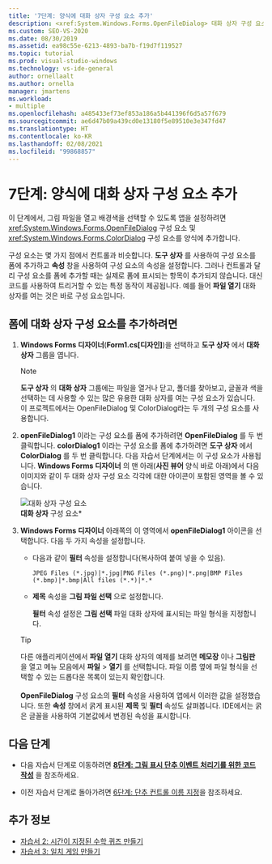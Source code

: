 ```yaml
---
title: '7단계: 양식에 대화 상자 구성 요소 추가'
description: <xref:System.Windows.Forms.OpenFileDialog> 대화 상자 구성 요소와 <xref:System.Windows.Forms.ColorDialog> 대화 상자 구성 요소를 양식에 추가하는 방법을 알아봅니다.
ms.custom: SEO-VS-2020
ms.date: 08/30/2019
ms.assetid: ea98c55e-6213-4893-ba7b-f19d7f119527
ms.topic: tutorial
ms.prod: visual-studio-windows
ms.technology: vs-ide-general
author: ornellaalt
ms.author: ornella
manager: jmartens
ms.workload:
- multiple
ms.openlocfilehash: a485433ef73ef853a186a5b441396f6d5a57f679
ms.sourcegitcommit: ae6d47b09a439cd0e13180f5e89510e3e347fd47
ms.translationtype: HT
ms.contentlocale: ko-KR
ms.lasthandoff: 02/08/2021
ms.locfileid: "99868857"
---
```

# <a name="step-7-add-dialog-components-to-your-form"></a>7단계: 양식에 대화 상자 구성 요소 추가

이 단계에서, 그림 파일을 열고 배경색을 선택할 수 있도록 앱을 설정하려면 <xref:System.Windows.Forms.OpenFileDialog> 구성 요소 및 <xref:System.Windows.Forms.ColorDialog> 구성 요소를 양식에 추가합니다.

구성 요소는 몇 가지 점에서 컨트롤과 비슷합니다. **도구 상자** 를 사용하여 구성 요소를 폼에 추가하고 **속성** 창을 사용하여 구성 요소의 속성을 설정합니다. 그러나 컨트롤과 달리 구성 요소를 폼에 추가할 때는 실제로 폼에 표시되는 항목이 추가되지 않습니다. 대신 코드를 사용하여 트리거할 수 있는 특정 동작이 제공됩니다. 예를 들어 **파일 열기** 대화 상자를 여는 것은 바로 구성 요소입니다.

## <a name="to-add-dialog-components-to-your-form"></a>폼에 대화 상자 구성 요소를 추가하려면

1. **Windows Forms 디자이너**(**Form1.cs[디자인]**)을 선택하고 **도구 상자** 에서 **대화 상자** 그룹을 엽니다.

    > [!NOTE]
    > **도구 상자** 의 **대화 상자** 그룹에는 파일을 열거나 닫고, 폴더를 찾아보고, 글꼴과 색을 선택하는 데 사용할 수 있는 많은 유용한 대화 상자를 여는 구성 요소가 있습니다. 이 프로젝트에서는 OpenFileDialog 및 ColorDialog라는 두 개의 구성 요소를 사용합니다.

1. **openFileDialog1** 이라는 구성 요소를 폼에 추가하려면 **OpenFileDialog** 를 두 번 클릭합니다. **colorDialog1** 이라는 구성 요소를 폼에 추가하려면 **도구 상자** 에서 **ColorDialog** 를 두 번 클릭합니다. 다음 자습서 단계에서는 이 구성 요소가 사용됩니다. **Windows Forms 디자이너** 의 맨 아래(**사진 뷰어** 양식 바로 아래)에서 다음 이미지와 같이 두 대화 상자 구성 요소 각각에 대한 아이콘이 포함된 영역을 볼 수 있습니다.

     ![대화 상자 구성 요소](../ide/media/express_dialogsadded.png)<br>**대화 상자** 구성 요소*

1. **Windows Forms 디자이너** 아래쪽의 이 영역에서 **openFileDialog1** 아이콘을 선택합니다. 다음 두 가지 속성을 설정합니다.

    - 다음과 같이 **필터** 속성을 설정합니다(복사하여 붙여 넣을 수 있음).

        ```
        JPEG Files (*.jpg)|*.jpg|PNG Files (*.png)|*.png|BMP Files (*.bmp)|*.bmp|All files (*.*)|*.*
        ```

    - **제목** 속성을 **그림 파일 선택** 으로 설정합니다.

         **필터** 속성 설정은 **그림 선택** 파일 대화 상자에 표시되는 파일 형식을 지정합니다.

    > [!TIP]
    > 다른 애플리케이션에서 **파일 열기** 대화 상자의 예제를 보려면 **메모장** 이나 **그림판** 을 열고 메뉴 모음에서 **파일** > **열기** 를 선택합니다. 파일 이름 옆에 파일 형식을 선택할 수 있는 드롭다운 목록이 있는지 확인합니다. <br/><br/>**OpenFileDialog** 구성 요소의 **필터** 속성을 사용하여 앱에서 이러한 값을 설정했습니다. 또한 **속성** 창에서 굵게 표시된 **제목** 및 **필터** 속성도 살펴봅니다. IDE에서는 굵은 글꼴을 사용하여 기본값에서 변경된 속성을 표시합니다.

## <a name="next-steps"></a>다음 단계

* 다음 자습서 단계로 이동하려면 **[8단계: 그림 표시 단추 이벤트 처리기를 위한 코드 작성](../ide/step-8-write-code-for-the-show-a-picture-button-event-handler.md)** 을 참조하세요.

* 이전 자습서 단계로 돌아가려면 [6단계: 단추 컨트롤 이름 지정](../ide/step-6-name-your-button-controls.md)을 참조하세요.

## <a name="see-also"></a>추가 정보

* [자습서 2: 시간이 지정된 수학 퀴즈 만들기](tutorial-2-create-a-timed-math-quiz.md)
* [자습서 3: 일치 게임 만들기](tutorial-3-create-a-matching-game.md)
